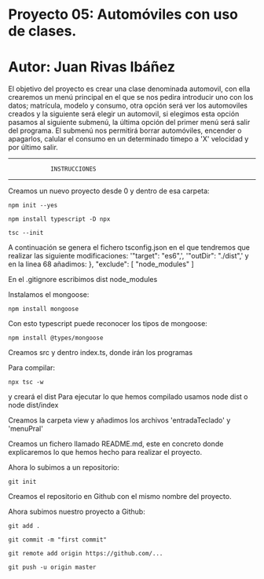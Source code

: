 # Proyecto 05: Automóviles con uso de clases.
# Autor: Juan Rivas Ibáñez

El objetivo del proyecto es crear una clase denominada automovil, con ella crearemos un menú principal en el que se nos pedira introducir uno con los datos; matrícula, modelo y consumo, otra opción será ver los automoviles creados y la siguiente será elegir un automovil, si elegimos esta opción pasamos al siguiente submenú, la última opción del primer menú será salir del programa. El submenú nos permitirá borrar automóviles, encender o apagarlos, calular el consumo en un determinado timepo a 'X' velocidad y por último salir.

- - - - - - - - - - - - - - - - - - - - - - - -
                INSTRUCCIONES
- - - - - - - - - - - - - - - - - - - - - - - -

Creamos un nuevo proyecto desde 0 y dentro de esa carpeta:

    npm init --yes 

    npm install typescript -D npx 

    tsc --init

A continuación se genera el fichero tsconfig.json en el que tendremos que realizar las siguiente modificaciones: '"target": "es6",', '"outDir": "./dist",' y en la linea 68 añadimos: }, "exclude": [ "node_modules" ]

En el .gitignore escribimos dist node_modules

Instalamos el mongoose:

    npm install mongoose

Con esto typescript puede reconocer los tipos de mongoose:

    npm install @types/mongoose

Creamos src y dentro index.ts, donde irán los programas

Para compilar:

    npx tsc -w

y creará el dist Para ejecutar lo que hemos compilado usamos node dist o node dist/index

Creamos la carpeta view y añadimos los archivos 'entradaTeclado' y 'menuPral'

Creamos un fichero llamado README.md, este en concreto donde explicaremos lo que hemos hecho para realizar el proyecto.

Ahora lo subimos a un repositorio:

    git init

Creamos el repositorio en Github con el mismo nombre del proyecto.

Ahora subimos nuestro proyecto a Github:

    git add .

    git commit -m "first commit" 

    git remote add origin https://github.com/... 

    git push -u origin master

